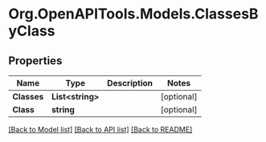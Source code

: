 # Org.OpenAPITools.Models.ClassesByClass

## Properties

Name | Type | Description | Notes
------------ | ------------- | ------------- | -------------
**Classes** | **List&lt;string&gt;** |  | [optional] 
**Class** | **string** |  | [optional] 

[[Back to Model list]](../README.md#documentation-for-models) [[Back to API list]](../README.md#documentation-for-api-endpoints) [[Back to README]](../README.md)

